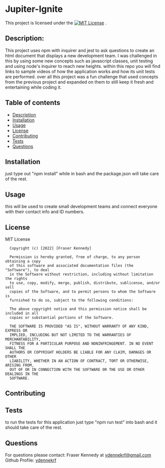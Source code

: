 # Jupiter-Ignite

  This project is licensed under the [![MIT License](https://img.shields.io/badge/license-MIT-blue.svg)](#license) .
    
  ## Description:
  This project uses npm with inquirer and jest to ask questions to create an html document that displays a new development team. I was challenged in this by using some new concepts such as javascript classes, unit testing and using node's inquirer to reach new heights. within this repo you will find links to sample videos of how the application works and how its unit tests are performed. over all this project was a fun challenge that used concepts from the previous project and expanded on them to still keep it fresh and entertaining while coding it.
      
      
  ## Table of contents
  * [Description](#description)
  * [Installation](#installation)
  * [Usage](#usage)
  * [License](#license)
  * [Contributing](#contributing)
  * [Tests](#tests)
  * [Questions](#questions)
      
  ## Installation
  just type out "npm install" while in bash and the package.json will take care of the rest.
  ## Usage
  this will be used to create small development teams and connect everyone with their contact info and ID numbers.
  ## License
  MIT License

      Copyright (c) [2022] [Fraser Kennedy]
      
      Permission is hereby granted, free of charge, to any person obtaining a copy
      of this software and associated documentation files (the "Software"), to deal
      in the Software without restriction, including without limitation the rights
      to use, copy, modify, merge, publish, distribute, sublicense, and/or sell
      copies of the Software, and to permit persons to whom the Software is
      furnished to do so, subject to the following conditions:
      
      The above copyright notice and this permission notice shall be included in all
      copies or substantial portions of the Software.
      
      THE SOFTWARE IS PROVIDED "AS IS", WITHOUT WARRANTY OF ANY KIND, EXPRESS OR
      IMPLIED, INCLUDING BUT NOT LIMITED TO THE WARRANTIES OF MERCHANTABILITY,
      FITNESS FOR A PARTICULAR PURPOSE AND NONINFRINGEMENT. IN NO EVENT SHALL THE
      AUTHORS OR COPYRIGHT HOLDERS BE LIABLE FOR ANY CLAIM, DAMAGES OR OTHER
      LIABILITY, WHETHER IN AN ACTION OF CONTRACT, TORT OR OTHERWISE, ARISING FROM,
      OUT OF OR IN CONNECTION WITH THE SOFTWARE OR THE USE OR OTHER DEALINGS IN THE
      SOFTWARE.
  ## Contributing
  
  ## Tests
  to run the tests for this application just type "npm run test" into bash and it should take care of the rest. 
  ## Questions
  For questions please contact: Fraser Kennedy
  at  [ydennekrf@gmail.com](mailto:ydennekrf@gmail.com)
  Github Profile: [ydennekrf](https://github.com/ydennekrf) 